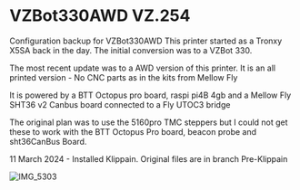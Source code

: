 # VZBot330AWD   VZ.254
Configuration backup for VZBot330AWD
This printer started as a Tronxy X5SA back in the day. The initial conversion was to a VZBot 330.

The most recent update was to a AWD version of this printer. It is an all printed version - No CNC parts as in the kits from Mellow Fly

It is powered by a BTT Octopus pro board, raspi pi4B 4gb and a Mellow Fly SHT36 v2 Canbus board connected to a Fly UTOC3 bridge

The original plan was to use the 5160pro TMC steppers but I could not get these to work with the BTT Octopus Pro board, beacon probe and sht36CanBus Board.

11 March 2024 - Installed Klippain. Original files are in branch Pre-Klippain

![IMG_5303](https://github.com/mvdveer/VZBot330AWD/assets/19568018/596192f3-5323-436a-9ce8-969eed8f6643)
